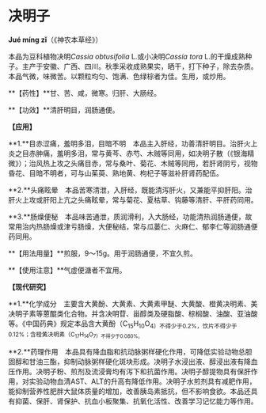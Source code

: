 # 决明子

**Jué míng zǐ**（《神农本草经》）

本品为豆科植物决明*Cassia obtusifolia*  L.或小决明*Cassia tora*  L.的干燥成熟种子。主产于安徽、广西、四川。秋季采收成熟果实，晒干，打下种子，除去杂质。本品气微，味微苦。以颗粒均匀、饱满、色绿棕者为佳。生用，或炒用。

**【药性】**甘、苦、咸，微寒。归肝、大肠经。

**【功效】**清肝明目，润肠通便。

**【应用】**

**1.**目赤涩痛，羞明多泪，目暗不明　本品主入肝经，功善清肝明目。治肝火上炎之目赤肿痛，羞明多泪，常与黄芩、赤芍、木贼等同用，如决明子散（《银海精微》）；治风热上攻之头痛目赤，常与桑叶、菊花、木贼等同用，若肝肾阴亏，视物昏花、目暗不明者，可与山茱萸、熟地黄、枸杞子等滋补肝肾药配伍。

**2.**头痛眩晕　本品苦寒清泄，入肝经，既能清泻肝火，又兼能平抑肝阳。治肝火上攻或肝阳上亢之头痛眩晕，常与菊花、夏枯草、钩藤等清肝、平肝药同用。

**3.**肠燥便秘　本品味苦通泄，质润滑利，入大肠经，功能清热润肠通便，故常用治内热肠燥或津亏肠燥，大便秘结，常与瓜蒌仁、火麻仁、郁李仁等润肠通便药同用。

**【用法用量】**煎服，9～15g。用于润肠通便，不宜久煎。

**【使用注意】**气虚便溏者不宜用。

**【现代研究】**

**1.**化学成分　主要含大黄酚、大黄素、大黄素甲醚、大黄酸、橙黄决明素、美决明子素等蒽醌类化合物。并含决明苷、甾醇类及硬脂酸、棕榈酸、油酸、亚油酸等。《中国药典》规定本品含大黄酚（C<sub>15</sub>H<sub>10</sub>O<sub>4）不得少于0.2%，饮片不得少于0.12%；含橙黄决明素（C<sub>17</sub>H<sub>14</sub>O<sub>7）不得少于0.080%。

**2.**药理作用　本品具有降血脂和抗动脉粥样硬化作用，可降低实验动物总胆固醇和甘油三酯，抑制动脉粥样硬化斑块形成。决明子水浸出液、醇浸出液有降血压作用。决明子粉、煎剂及流浸膏均有泻下和抗菌作用。决明子醇提物具有保肝作用，对实验动物血清AST、ALT的升高有降低作用。决明子水煎剂具有减肥作用，能抑制营养性肥胖大鼠体质量的增加，改善胰岛素抵抗，但不影响食欲。本品还具有抑菌、保肝、肾保护、抗血小板聚集、抗氧化活性、改善学习记忆能力等作用。